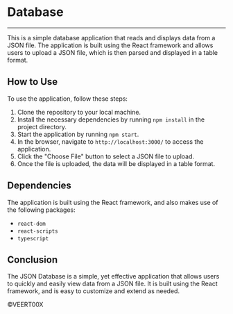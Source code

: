 # Database

---

This is a simple database application that reads and displays data from a JSON file. The application is built using the React framework and allows users to upload a JSON file, which is then parsed and displayed in a table format.

## How to Use

To use the application, follow these steps:

1. Clone the repository to your local machine.
2. Install the necessary dependencies by running `npm install` in the project directory.
3. Start the application by running `npm start`.
4. In the browser, navigate to `http://localhost:3000/` to access the application.
5. Click the "Choose File" button to select a JSON file to upload.
6. Once the file is uploaded, the data will be displayed in a table format.

## Dependencies

The application is built using the React framework, and also makes use of the following packages:

- `react-dom`
- `react-scripts`
- `typescript`

## Conclusion

The JSON Database is a simple, yet effective application that allows users to quickly and easily view data from a JSON file. It is built using the React framework, and is easy to customize and extend as needed.

©VEERT00X
